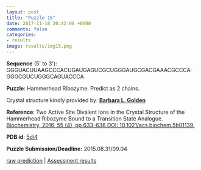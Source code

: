 ```yaml
---
layout: post
title: "Puzzle 15"
date: 2017-11-18 20:42:08 +0000
comments: false
categories: 
- results
image: results/img15.png
---
```

**Sequence** (5' to 3'): 
GGGUACUUAAGCCCACUGAUGAGUCGCUGGGAUGCGACGAAACGCCCA-
GGGCGUCUGGGCAGUACCCA

**Puzzle**:
Hammerhead Ribozyme. Predict as 2 chains. 

Crystal structure kindly provided by: [**Barbara L. Golden**](https://ag.purdue.edu/biochem/Pages/Profile.aspx?strAlias=rna&intDirDeptID=9)

**Reference**:
Two Active Site Divalent Ions in the Crystal Structure of the Hammerhead Ribozyme Bound to a Transition State Analogue. [Biochemistry, 2016, 55 (4), pp 633–636 DOI: 10.1021/acs.biochem.5b01139.](http://pubs.acs.org/doi/abs/10.1021/acs.biochem.5b01139) 

**PDB id**: [5di4](http://www.rcsb.org/pdb/explore/explore.do?structureId=5di4)

**Puzzle Submission/Deadline:** 2015.08.31/09.04

[raw prediction](https://github.com/rnapuzzles/rnapuzzles.github.io/tree/master/data/PZ15/pdb)    &#124;   [Assessment results](/table/2000/01/01/PZ15-3d.html)

